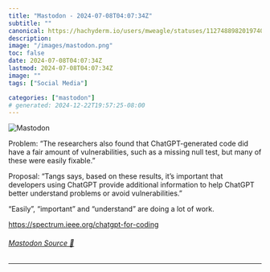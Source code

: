 ```yaml
---
title: "Mastodon - 2024-07-08T04:07:34Z"
subtitle: ""
canonical: https://hachyderm.io/users/mweagle/statuses/112748898201974076
description:
image: "/images/mastodon.png"
toc: false
date: 2024-07-08T04:07:34Z
lastmod: 2024-07-08T04:07:34Z
image: ""
tags: ["Social Media"]

categories: ["mastodon"]
# generated: 2024-12-22T19:57:25-08:00
---
```

![Mastodon](/images/mastodon.png)

<p>Problem: “The researchers also found that ChatGPT-generated code did have a fair amount of vulnerabilities, such as a missing null test, but many of these were easily fixable.”</p><p>Proposal: “Tangs says, based on these results, it’s important that developers using ChatGPT provide additional information to help ChatGPT better understand problems or avoid vulnerabilities.”</p><p>“Easily”, “important” and “understand” are doing a lot of work. </p><p><a href="https://spectrum.ieee.org/chatgpt-for-coding" target="_blank" rel="nofollow noopener noreferrer" translate="no"><span class="invisible">https://</span><span class="ellipsis">spectrum.ieee.org/chatgpt-for-</span><span class="invisible">coding</span></a></p>


###### [Mastodon Source 🐘](https://hachyderm.io/@mweagle/112748898201974076)

___
